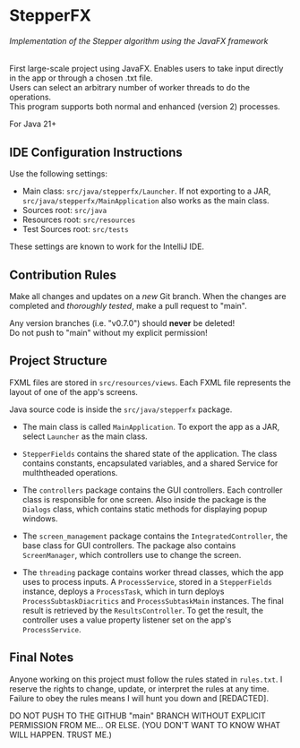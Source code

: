 # StepperFX
###### Implementation of the Stepper algorithm using the JavaFX framework  

First large-scale project using JavaFX. 
Enables users to take input directly in the app or through a chosen .txt file.  
Users can select an arbitrary number of worker threads to do the operations.  
This program supports both normal and enhanced (version 2) processes.  

For Java 21+



## IDE Configuration Instructions
Use the following settings:
- Main class: `src/java/stepperfx/Launcher`. If not exporting to a JAR, `src/java/stepperfx/MainApplication` also works as the main class.
- Sources root: `src/java`
- Resources root: `src/resources`
- Test Sources root: `src/tests`  

These settings are known to work for the IntelliJ IDE.


## Contribution Rules
Make all changes and updates on a *new* Git branch. When the changes are completed and *thoroughly tested*, make a pull request to "main".

Any version branches (i.e. "v0.7.0") should **never** be deleted!  
Do not push to "main" without my explicit permission!



## Project Structure
FXML files are stored in `src/resources/views`.
Each FXML file represents the layout of one of the app's screens.  

Java source code is inside the `src/java/stepperfx` package.
- The main class is called `MainApplication`. To export the app as a JAR, select `Launcher` as the main class.
- `StepperFields` contains the shared state of the application. The class contains constants, encapsulated variables, and a shared Service for mulththeaded operations.


- The `controllers` package contains the GUI controllers. Each controller class is responsible for one screen.
Also inside the package is the `Dialogs` class, which contains static methods for displaying popup windows.


- The `screen_management` package contains the `IntegratedController`, the base class for GUI controllers.
The package also contains `ScreenManager`, which controllers use to change the screen.


- The `threading` package contains worker thread classes, which the app uses to process inputs.
A `ProcessService`, stored in a `StepperFields` instance, deploys a `ProcessTask`, which in turn
deploys `ProcessSubtaskDiacritics` and `ProcessSubtaskMain` instances. The final result is retrieved
by the `ResultsController`. To get the result, the controller uses a value property listener set on the app's `ProcessService`.


## Final Notes

Anyone working on this project must follow the rules stated in `rules.txt`. I reserve the rights to change, update, or interpret the rules at any time.
Failure to obey the rules means I will hunt you down and [REDACTED].  

DO NOT PUSH TO THE GITHUB "main" BRANCH WITHOUT EXPLICIT PERMISSION FROM ME... OR ELSE. (YOU DON'T WANT TO KNOW WHAT WILL HAPPEN. TRUST ME.)